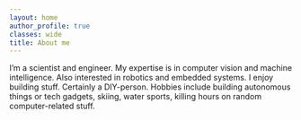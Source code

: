 ```yaml
---
layout: home
author_profile: true
classes: wide
title: About me
---
```


I’m a scientist and engineer. My expertise is in computer vision and machine intelligence. Also interested in robotics and embedded systems. I enjoy building stuff. Certainly a DIY-person. Hobbies include building autonomous things or tech gadgets, skiing, water sports, killing hours on random computer-related stuff.

<!-- ## [Recent Posts](/blog/) -->